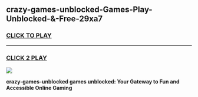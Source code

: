 
## crazy-games-unblocked-Games-Play-Unblocked-&-Free-29xa7
<h3>
<a href="https://premium76.site?title=crazy-games-unblocked&ref=24A">CLICK TO PLAY</a></h3>
<hr>

<h3>
<a href="https://premium76.site?title=crazy-games-unblocked&ref=24A">CLICK 2 PLAY</a>
  
</h3>

<a href="https://premium76.site?title=crazy-games-unblocked&ref=24A"><img src="https://clearcache.store/games.png"></a>


**crazy-games-unblocked games unblocked: Your Gateway to Fun and Accessible Online Gaming**
